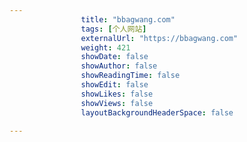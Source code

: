 ---
                title: "bbagwang.com"
                tags: [个人网站]
                externalUrl: "https://bbagwang.com"
                weight: 421
                showDate: false
                showAuthor: false
                showReadingTime: false
                showEdit: false
                showLikes: false
                showViews: false
                layoutBackgroundHeaderSpace: false
                ---

